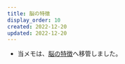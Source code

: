 ```yaml
---
title: 脳の特徴
display_order: 10
created: 2022-12-20
updated: 2022-12-20
---
```

- 当メモは、[脳の特徴](https://thinktwice.tech/life/brain/characteristics_of_brain/)へ移管しました。